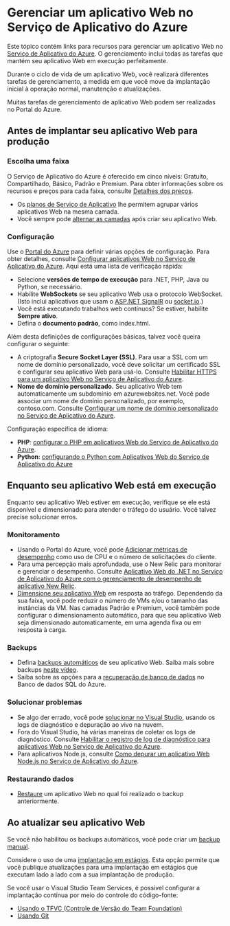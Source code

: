 <properties 
	pageTitle="Gerenciar um aplicativo Web no Serviço de Aplicativo do Azure" 
	description="Links para recursos para gerenciar um aplicativo Web no Serviço de Aplicativo do Azure." 
	services="app-service\web" 
	documentationCenter="" 
	authors="erikre" 
	manager="wpickett" 
	editor=""/>

<tags 
	ms.service="app-service-web" 
	ms.workload="web" 
	ms.tgt_pltfrm="na" 
	ms.devlang="na" 
	ms.topic="article" 
	ms.date="04/27/2016" 
	ms.author="tdykstra"/>

# Gerenciar um aplicativo Web no Serviço de Aplicativo do Azure

Este tópico contém links para recursos para gerenciar um aplicativo Web no [Serviço de Aplicativo do Azure](http://go.microsoft.com/fwlink/?LinkId=529714). O gerenciamento inclui todas as tarefas que mantém seu aplicativo Web em execução perfeitamente.

Durante o ciclo de vida de um aplicativo Web, você realizará diferentes tarefas de gerenciamento, a medida em que você move da implantação inicial à operação normal, manutenção e atualizações.

Muitas tarefas de gerenciamento de aplicativo Web podem ser realizadas no Portal do Azure.

## Antes de implantar seu aplicativo Web para produção

### Escolha uma faixa

O Serviço de Aplicativo do Azure é oferecido em cinco níveis: Gratuito, Compartilhado, Básico, Padrão e Premium. Para obter informações sobre os recursos e preços para cada faixa, consulte [Detalhes dos preços](/pricing/details/app-service/).

- Os [planos de Serviço de Aplicativo](../app-service/azure-web-sites-web-hosting-plans-in-depth-overview.md) lhe permitem agrupar vários aplicativos Web na mesma camada.
- Você sempre pode [alternar as camadas](web-sites-scale.md) após criar seu aplicativo Web.

### Configuração

Use o [Portal do Azure](https://portal.azure.com/) para definir várias opções de configuração. Para obter detalhes, consulte [Configurar aplicativos Web no Serviço de Aplicativo do Azure](web-sites-configure.md). Aqui está uma lista de verificação rápida:

- Selecione **versões de tempo de execução** para .NET, PHP, Java ou Python, se necessário.
- Habilite **WebSockets** se seu aplicativo Web usa o protocolo WebSocket. (Isto inclui aplicativos que usam o [ASP.NET SignalR](http://www.asp.net/signalr) ou [socket.io](web-sites-nodejs-chat-app-socketio.md).)
- Você está executando trabalhos web contínuos? Se estiver, habilite **Sempre ativo**.
- Defina o **documento padrão**, como index.html.

Além desta definições de configurações básicas, talvez você queira configurar o seguinte:

- A criptografia **Secure Socket Layer (SSL)**. Para usar a SSL com um nome de domínio personalizado, você deve solicitar um certificado SSL e configurar seu aplicativo Web para usá-lo. Consulte [Habilitar HTTPS para um aplicativo Web no Serviço de Aplicativo do Azure](web-sites-configure-ssl-certificate.md).
- **Nome de domínio personalizado.** Seu aplicativo Web tem automaticamente um subdomínio em azurewebsites.net. Você pode associar um nome de domínio personalizado, por exemplo, contoso.com. Consulte [Configurar um nome de domínio personalizado no Serviço de Aplicativo do Azure](web-sites-custom-domain-name.md).

Configuração específica de idioma:

- **PHP**: [configurar o PHP em aplicativos Web do Serviço de Aplicativo do Azure](web-sites-php-configure.md).
- **Python**: [configurando o Python com Aplicativos Web do Serviço de Aplicativo do Azure](web-sites-python-configure.md)


## Enquanto seu aplicativo Web está em execução

Enquanto seu aplicativo Web estiver em execução, verifique se ele está disponível e dimensionado para atender o tráfego do usuário. Você talvez precise solucionar erros.

### Monitoramento

- Usando o Portal do Azure, você pode [Adicionar métricas de desempenho](web-sites-monitor.md) como uso de CPU e o número de solicitações do cliente.
- Para uma percepção mais aprofundada, use o New Relic para monitorar e gerenciar o desempenho. Consulte [Aplicativo Web do .NET no Serviço de Aplicativo do Azure com o gerenciamento de desempenho de aplicativo New Relic](store-new-relic-web-sites-dotnet-application-performance-management.md).
- [Dimensione seu aplicativo Web](web-sites-scale.md) em resposta ao tráfego. Dependendo da sua faixa, você pode reduzir o número de VMs e/ou o tamanho das instâncias da VM. Nas camadas Padrão e Premium, você também pode configurar o dimensionamento automático, para que seu aplicativo Web seja dimensionado automaticamente, em uma agenda fixa ou em resposta à carga.  
 
### Backups

- Defina [backups automáticos](web-sites-backup.md) de seu aplicativo Web. Saiba mais sobre backups [neste vídeo](https://azure.microsoft.com/documentation/videos/azure-websites-automatic-and-easy-backup/).
- Saiba sobre as opções para a [recuperação de banco de dados](../sql-database/sql-database-business-continuity.md) no Banco de dados SQL do Azure.

### Solucionar problemas

- Se algo der errado, você pode [solucionar no Visual Studio](web-sites-dotnet-troubleshoot-visual-studio.md#remotedebug), usando os logs de diagnóstico e depuração ao vivo na nuvem. 
- Fora do Visual Studio, há várias maneiras de coletar os logs de diagnóstico. Consulte [Habilitar o registro de log de diagnóstico para aplicativos Web no Serviço de Aplicativo do Azure](web-sites-enable-diagnostic-log.md).
- Para aplicativos Node.js, consulte [Como depurar um aplicativo Web Node.js no Serviço de Aplicativo do Azure](web-sites-nodejs-debug.md).

### Restaurando dados

- [Restaure](web-sites-restore.md) um aplicativo Web no qual foi realizado o backup anteriormente.


## Ao atualizar seu aplicativo Web

Se você não habilitou os backups automáticos, você pode criar um [ backup manual](web-sites-backup.md).

Considere o uso de uma [implantação em estágios](web-sites-staged-publishing.md). Esta opção permite que você publique atualizações para uma implantação em estágios que executam lado a lado com a sua implantação de produção.

Se você usar o Visual Studio Team Services, é possível configurar a implantação contínua por meio do controle do código-fonte:

- [Usando o TFVC (Controle de Versão do Team Foundation)](../cloud-services/cloud-services-continuous-delivery-use-vso.md) 
- [Usando Git](../cloud-services/cloud-services-continuous-delivery-use-vso-git.md)
 
<!-- Anchors. -->

[Before you deploy your site to production]: #before-you-deploy-your-site-to-production
[While your website is running]: #while-your-website-is-running
[When you update your website]: #when-you-update-your-website

  

<!---HONumber=AcomDC_0504_2016-->